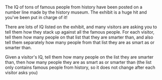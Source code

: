 The IQ of tons of famous people from history have been posted on a number line made by the history museum. The exhibit is a huge hit and you've been put in charge of it!

There are lots of IQ listed on the exhibit, and many visitors are asking you to tell them how they stack up against all the famous people. For each visitor, tell them how many people on that list that they are smarter than, and also tell them separately how many people from that list they are as smart as or smarter than.

Given a visitor's IQ, tell them how many people on the list they are smarter than, then how many people they are as smart as or smarter than (the list only contains famous people from history, so it does not change after each visitor asks you)